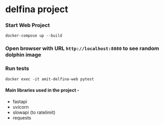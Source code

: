 # delfina project

### Start Web Project
`docker-compose up --build`

### Open browser with URL `http://localhost:8080` to see random dolphin image

### Run tests
`docker exec -it amit-delfina-web pytest`

#### Main libraries used in the project - 
- fastapi
- uvicorn
- slowapi (to ratelimit)
- requests
